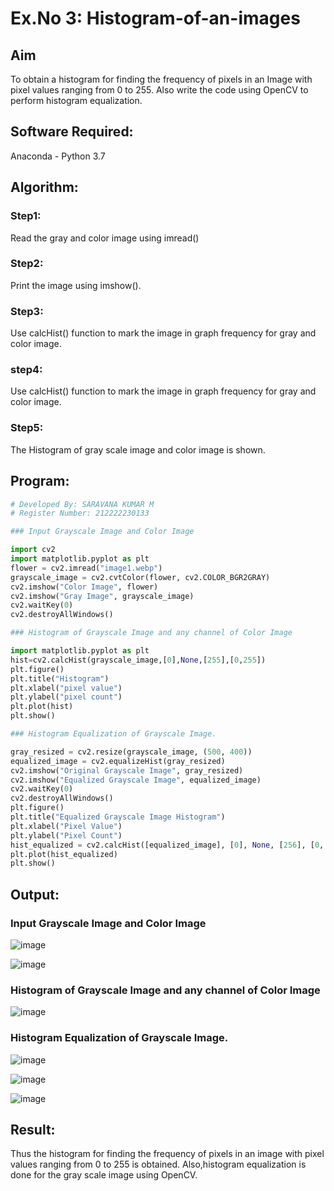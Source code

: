 # Ex.No 3: Histogram-of-an-images
## Aim
To obtain a histogram for finding the frequency of pixels in an Image with pixel values ranging from 0 to 255. Also write the code using OpenCV to perform histogram equalization.

## Software Required:
Anaconda - Python 3.7

## Algorithm:
### Step1:
Read the gray and color image using imread()

### Step2:
Print the image using imshow().



### Step3:
Use calcHist() function to mark the image in graph frequency for gray and color image.

### step4:
Use calcHist() function to mark the image in graph frequency for gray and color image.

### Step5:
The Histogram of gray scale image and color image is shown.


## Program:
```python
# Developed By: SARAVANA KUMAR M
# Register Number: 212222230133

### Input Grayscale Image and Color Image

import cv2
import matplotlib.pyplot as plt
flower = cv2.imread("image1.webp")
grayscale_image = cv2.cvtColor(flower, cv2.COLOR_BGR2GRAY)
cv2.imshow("Color Image", flower)
cv2.imshow("Gray Image", grayscale_image)
cv2.waitKey(0)
cv2.destroyAllWindows()

### Histogram of Grayscale Image and any channel of Color Image

import matplotlib.pyplot as plt 
hist=cv2.calcHist(grayscale_image,[0],None,[255],[0,255])
plt.figure()
plt.title("Histogram")
plt.xlabel("pixel value")
plt.ylabel("pixel count")
plt.plot(hist)
plt.show()

### Histogram Equalization of Grayscale Image.

gray_resized = cv2.resize(grayscale_image, (500, 400))
equalized_image = cv2.equalizeHist(gray_resized)
cv2.imshow("Original Grayscale Image", gray_resized)
cv2.imshow("Equalized Grayscale Image", equalized_image)
cv2.waitKey(0)
cv2.destroyAllWindows()
plt.figure()
plt.title("Equalized Grayscale Image Histogram")
plt.xlabel("Pixel Value")
plt.ylabel("Pixel Count")
hist_equalized = cv2.calcHist([equalized_image], [0], None, [256], [0, 256])
plt.plot(hist_equalized)
plt.show()


```
## Output:
### Input Grayscale Image and Color Image

![image](https://github.com/user-attachments/assets/c607d68a-24be-491c-a8db-3a6f8144a085)

![image](https://github.com/user-attachments/assets/03cd989d-37dc-41e5-841c-1eabcfca1524)


### Histogram of Grayscale Image and any channel of Color Image

![image](https://github.com/user-attachments/assets/16e4ae95-f9a9-4a6c-b15b-1a7be9ac0511)


### Histogram Equalization of Grayscale Image.

![image](https://github.com/user-attachments/assets/f1104fc6-9e14-4e61-9520-044dfc3e5922)

![image](https://github.com/user-attachments/assets/ed5c8e8b-e25b-419a-b5df-36e44cf36c4f)

![image](https://github.com/user-attachments/assets/6cde1434-8c7b-433c-b9b6-676ff6cd999f)

## Result: 
Thus the histogram for finding the frequency of pixels in an image with pixel values ranging from 0 to 255 is obtained. Also,histogram equalization is done for the gray scale image using OpenCV.
